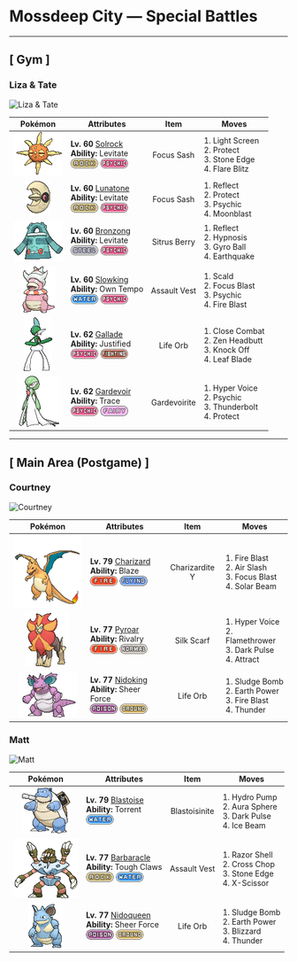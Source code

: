 # Mossdeep City — Special Battles

---

## [ Gym ]

### Liza & Tate

![Liza & Tate](../assets/important_trainers/liza.png "Liza & Tate")

| Pokémon | Attributes | Item | Moves |
|:-------:|------------|:----:|-------|
| ![Solrock](../../assets/sprites/solrock/front.gif "Solrock: Sunlight is the source of Solrock’s power. It is said to possess the ability to read the emotions of others. This Pokémon gives off intense heat while rotating its body.") | **Lv. 60** [Solrock](../../pokemon/solrock.md)<br>**Ability:** Levitate<br>![rock](../../assets/types/rock.png) ![psychic](../../assets/types/psychic.png) | Focus Sash | 1. Light Screen<br>2. Protect<br>3. Stone Edge<br>4. Flare Blitz |
| ![Lunatone](../../assets/sprites/lunatone/front.gif "Lunatone: Lunatone becomes active around the time of the full moon. Instead of walking, it moves by floating in midair. The Pokémon’s intimidating red eyes cause all those who see it to become transfixed with fear.") | **Lv. 60** [Lunatone](../../pokemon/lunatone.md)<br>**Ability:** Levitate<br>![rock](../../assets/types/rock.png) ![psychic](../../assets/types/psychic.png) | Focus Sash | 1. Reflect<br>2. Protect<br>3. Psychic<br>4. Moonblast |
| ![Bronzong](../../assets/sprites/bronzong/front.gif "Bronzong: Ancient people believed that petitioning Bronzong for rain was the way to make crops grow.") | **Lv. 60** [Bronzong](../../pokemon/bronzong.md)<br>**Ability:** Levitate<br>![steel](../../assets/types/steel.png) ![psychic](../../assets/types/psychic.png) | Sitrus Berry | 1. Reflect<br>2. Hypnosis<br>3. Gyro Ball<br>4. Earthquake |
| ![Slowking](../../assets/sprites/slowking/front.gif "Slowking: Slowking undertakes research every day in an effort to solve the mysteries of the world. However, this Pokémon apparently forgets everything it has learned if the Shellder on its head comes off.") | **Lv. 60** [Slowking](../../pokemon/slowking.md)<br>**Ability:** Own Tempo<br>![water](../../assets/types/water.png) ![psychic](../../assets/types/psychic.png) | Assault Vest | 1. Scald<br>2. Focus Blast<br>3. Psychic<br>4. Fire Blast |
| ![Gallade](../../assets/sprites/gallade/front.gif "Gallade: A master of courtesy and swordsmanship, it fights using extending swords on its elbows.") | **Lv. 62** [Gallade](../../pokemon/gallade.md)<br>**Ability:** Justified<br>![psychic](../../assets/types/psychic.png) ![fighting](../../assets/types/fighting.png) | Life Orb | 1. Close Combat<br>2. Zen Headbutt<br>3. Knock Off<br>4. Leaf Blade |
| ![Gardevoir](../../assets/sprites/gardevoir/front.gif "Gardevoir: Gardevoir has the psychokinetic power to distort the dimensions and create a small black hole. This Pokémon will try to protect its Trainer even at the risk of its own life.") | **Lv. 62** [Gardevoir](../../pokemon/gardevoir.md)<br>**Ability:** Trace<br>![psychic](../../assets/types/psychic.png) ![fairy](../../assets/types/fairy.png) | Gardevoirite | 1. Hyper Voice<br>2. Psychic<br>3. Thunderbolt<br>4. Protect |

---

## [ Main Area (Postgame) ]

### Courtney

![Courtney](../assets/important_trainers/courtney.png "Courtney")

| Pokémon | Attributes | Item | Moves |
|:-------:|------------|:----:|-------|
| ![Charizard](../../assets/sprites/charizard/front.gif "Charizard: Charizard flies around the sky in search of powerful opponents. It breathes fire of such great heat that it melts anything. However, it never turns its fiery breath on any opponent weaker than itself.") | **Lv. 79** [Charizard](../../pokemon/charizard.md)<br>**Ability:** Blaze<br>![fire](../../assets/types/fire.png) ![flying](../../assets/types/flying.png) | Charizardite Y | 1. Fire Blast<br>2. Air Slash<br>3. Focus Blast<br>4. Solar Beam |
| ![Pyroar](../../assets/sprites/pyroar/front.gif "Pyroar: With fiery breath of more than 10,000 degrees Fahrenheit, they viciously threaten any challenger. The females protect the pride’s cubs.") | **Lv. 77** [Pyroar](../../pokemon/pyroar.md)<br>**Ability:** Rivalry<br>![fire](../../assets/types/fire.png) ![normal](../../assets/types/normal.png) | Silk Scarf | 1. Hyper Voice<br>2. Flamethrower<br>3. Dark Pulse<br>4. Attract |
| ![Nidoking](../../assets/sprites/nidoking/front.gif "Nidoking: Nidoking’s thick tail packs enormously destructive power. With one swing, it can topple a metal transmission tower. Once this Pokémon goes on a rampage, there is no stopping it.") | **Lv. 77** [Nidoking](../../pokemon/nidoking.md)<br>**Ability:** Sheer Force<br>![poison](../../assets/types/poison.png) ![ground](../../assets/types/ground.png) | Life Orb | 1. Sludge Bomb<br>2. Earth Power<br>3. Fire Blast<br>4. Thunder |
### Matt

![Matt](../assets/important_trainers/matt.png "Matt")

| Pokémon | Attributes | Item | Moves |
|:-------:|------------|:----:|-------|
| ![Blastoise](../../assets/sprites/blastoise/front.gif "Blastoise: Blastoise has water spouts that protrude from its shell. The water spouts are very accurate. They can shoot bullets of water with enough accuracy to strike empty cans from a distance of over 160 feet.") | **Lv. 79** [Blastoise](../../pokemon/blastoise.md)<br>**Ability:** Torrent<br>![water](../../assets/types/water.png) | Blastoisinite | 1. Hydro Pump<br>2. Aura Sphere<br>3. Dark Pulse<br>4. Ice Beam |
| ![Barbaracle](../../assets/sprites/barbaracle/front.gif "Barbaracle: Barbaracle’s legs and hands have minds of their own, and they will move independently. But they usually follow the head’s orders.") | **Lv. 77** [Barbaracle](../../pokemon/barbaracle.md)<br>**Ability:** Tough Claws<br>![rock](../../assets/types/rock.png) ![water](../../assets/types/water.png) | Assault Vest | 1. Razor Shell<br>2. Cross Chop<br>3. Stone Edge<br>4. X-Scissor |
| ![Nidoqueen](../../assets/sprites/nidoqueen/front.gif "Nidoqueen: Nidoqueen’s body is encased in extremely hard scales. It is adept at sending foes flying with harsh tackles. This Pokémon is at its strongest when it is defending its young.") | **Lv. 77** [Nidoqueen](../../pokemon/nidoqueen.md)<br>**Ability:** Sheer Force<br>![poison](../../assets/types/poison.png) ![ground](../../assets/types/ground.png) | Life Orb | 1. Sludge Bomb<br>2. Earth Power<br>3. Blizzard<br>4. Thunder |


